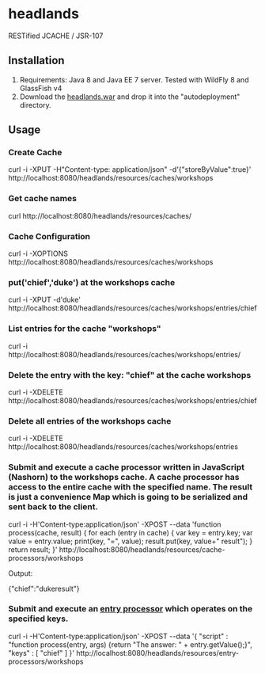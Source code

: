 headlands
=========

RESTified JCACHE / JSR-107

## Installation

1. Requirements: Java 8 and Java EE 7 server. Tested with WildFly 8 and GlassFish v4
2. Download the [headlands.war](https://github.com/AdamBien/headlands/releases) and drop it into the "autodeployment" directory.

## Usage

### Create Cache

curl -i -XPUT -H"Content-type: application/json" -d'{"storeByValue":true}' http://localhost:8080/headlands/resources/caches/workshops

### Get cache names

curl http://localhost:8080/headlands/resources/caches/      

### Cache Configuration

curl -i -XOPTIONS http://localhost:8080/headlands/resources/caches/workshops  

### put('chief','duke') at the workshops cache

curl -i -XPUT -d'duke' http://localhost:8080/headlands/resources/caches/workshops/entries/chief

### List entries for the cache "workshops"

curl -i http://localhost:8080/headlands/resources/caches/workshops/entries/    

### Delete the entry with the key: "chief" at the cache workshops

curl -i -XDELETE http://localhost:8080/headlands/resources/caches/workshops/entries/chief      

### Delete all entries of the workshops cache

curl -i -XDELETE http://localhost:8080/headlands/resources/caches/workshops/entries

### Submit and execute a cache processor written in JavaScript (Nashorn) to the workshops cache. A cache processor has access to the entire cache with the specified name. The result is just a convenience Map which is going to be serialized and sent back to the client.

curl -i -H'Content-type:application/json' -XPOST --data 'function process(cache, result) { 
    for each (entry in cache) { 
        var key = entry.key; 
        var value = entry.value; 
        print(key, "=", value); 
        result.put(key, value+" result"); 
    } 
    return result; 
}' http://localhost:8080/headlands/resources/cache-processors/workshops

Output: 

{"chief":"dukeresult"}

### Submit and execute an [entry processor](http://ignite.apache.org/jcache/1.0.0/javadoc/javax/cache/processor/EntryProcessor.html) which operates on the specified keys.

curl -i -H'Content-type:application/json' -XPOST --data '{
  "script" : "function process(entry, args) {return \"The answer: \" + entry.getValue();}",
  "keys" : [
    "chief"
  ]
}' http://localhost:8080/headlands/resources/entry-processors/workshops
